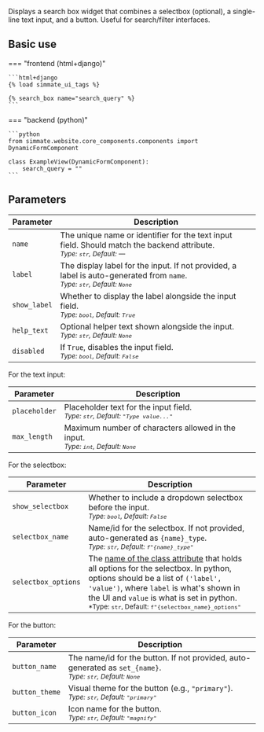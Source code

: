 
Displays a search box widget that combines a selectbox (optional), a single-line text input, and a button. Useful for search/filter interfaces.

## Basic use

=== "frontend (html+django)"

    ```html+django
    {% load simmate_ui_tags %}

    {% search_box name="search_query" %}
    ```

=== "backend (python)"

    ```python
    from simmate.website.core_components.components import DynamicFormComponent

    class ExampleView(DynamicFormComponent):
        search_query = ""
    ```

## Parameters

| Parameter    | Description                                                                                                                               |
| ------------ | ----------------------------------------------------------------------------------------------------------------------------------------- |
| `name`       | The unique name or identifier for the text input field. Should match the backend attribute.<br><small>*Type: `str`, Default: —*</small>   |
| `label`      | The display label for the input. If not provided, a label is auto-generated from `name`.<br><small>*Type: `str`, Default: `None`*</small> |
| `show_label` | Whether to display the label alongside the input field.<br><small>*Type: `bool`, Default: `True`*</small>                                 |
| `help_text`  | Optional helper text shown alongside the input.<br><small>*Type: `str`, Default: `None`*</small>                                          |
| `disabled`   | If `True`, disables the input field.<br><small>*Type: `bool`, Default: `False`*</small>                                                   |

For the text input:

| Parameter     | Description                                                                                         |
| ------------- | --------------------------------------------------------------------------------------------------- |
| `placeholder` | Placeholder text for the input field.<br><small>*Type: `str`, Default: `"Type value..."`*</small>   |
| `max_length`  | Maximum number of characters allowed in the input.<br><small>*Type: `int`, Default: `None`*</small> |

For the selectbox:

| Parameter           | Description                                                                                                                                                                                                                                                                                        |
| ------------------- | -------------------------------------------------------------------------------------------------------------------------------------------------------------------------------------------------------------------------------------------------------------------------------------------------- |
| `show_selectbox`    | Whether to include a dropdown selectbox before the input.<br><small>*Type: `bool`, Default: `False`*</small>                                                                                                                                                                                       |
| `selectbox_name`    | Name/id for the selectbox. If not provided, auto-generated as `{name}_type`.<br><small>*Type: `str`, Default: `f"{name}_type"`*</small>                                                                                                                                                            |
| `selectbox_options` | The <u>name of the class attribute</u> that holds all options for the selectbox. In python, options should be a list of `('label', 'value')`, where `label` is what's shown in the UI and `value` is what is set in python.<br><small>*Type: `str`, Default: `f"{selectbox_name}_options"`</small> |

For the button:

| Parameter      | Description                                                                                                                   |
| -------------- | ----------------------------------------------------------------------------------------------------------------------------- |
| `button_name`  | The name/id for the button. If not provided, auto-generated as `set_{name}`.<br><small>*Type: `str`, Default: `None`*</small> |
| `button_theme` | Visual theme for the button (e.g., `"primary"`).<br><small>*Type: `str`, Default: `"primary"`*</small>                        |
| `button_icon`  | Icon name for the button.<br><small>*Type: `str`, Default: `"magnify"`*</small>                                               |

